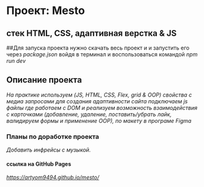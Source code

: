 # Проект: Mesto

## стек HTML, CSS, адаптивная верстка & JS

##Для запуска проекта нужно скачать весь проект и и запустить его через *package.json* войдя в терминал и воспользоваться командой *npm run dev*

## Описание проекта

_На практике используем (JS, HTML, CSS, Flex, grid & OOP) свойства с медиа запросами для создания адаптивности сайта подключаем js файлы где работаем с DOM и реализуем возможность взаимодействия с карточками (добавление, удаление, поставить/убрать лайк, валидируем формы и применение ООР), по макету в програме Figma_

### Планы по доработке проекта

_Добавить инфрейсы с музыкой._

#### ссылка на GitHub Pages

*https://artyom9494.github.io/mesto/*